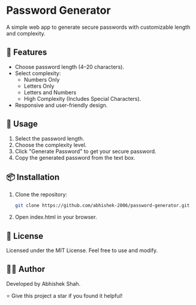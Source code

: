  # Password Generator

A simple web app to generate secure passwords with customizable length and complexity.

## 🎯 Features
- Choose password length (4–20 characters).
- Select complexity:
  - Numbers Only
  - Letters Only
  - Letters and Numbers
  - High Complexity (Includes Special Characters).
- Responsive and user-friendly design.

## 🚀 Usage
1. Select the password length.
2. Choose the complexity level.
3. Click "Generate Password" to get your secure password.
4. Copy the generated password from the text box.

## 📦 Installation
1. Clone the repository:
   ```bash
   git clone https://github.com/abhishek-2006/password-generator.git

2. Open index.html in your browser.

## 📄 License
Licensed under the MIT License. Feel free to use and modify.

## 👨‍💻 Author
Developed by Abhishek Shah.

⭐ Give this project a star if you found it helpful!

